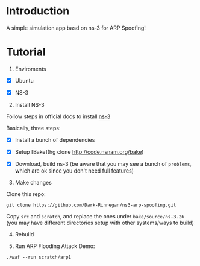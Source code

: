 # Introduction

A simple simulation app basd on ns-3 for ARP Spoofing!

# Tutorial

1. Enviroments

- [X] Ubuntu

- [X] NS-3


2. Install NS-3

Follow steps in official docs to install [ns-3](https://www.nsnam.org/wiki/Installation#Ubuntu.2FDebian.2FMint)

Basically, three steps:

- [X] Install a bunch of dependencies

- [X] Setup [Bake](hg clone http://code.nsnam.org/bake)

- [X] Download, build ns-3 (be aware that you may see a bunch of `problems`, which are ok since you don't need full features)


3. Make changes

Clone this repo:

```
git clone https://github.com/Dark-Rinnegan/ns3-arp-spoofing.git
```

Copy `src` and `scratch`, and replace the ones under `bake/source/ns-3.26` (you may have different directories setup with other systems/ways to build)

4. Rebuild

5. Run ARP Flooding Attack Demo:

```
./waf --run scratch/arp1
```
	
